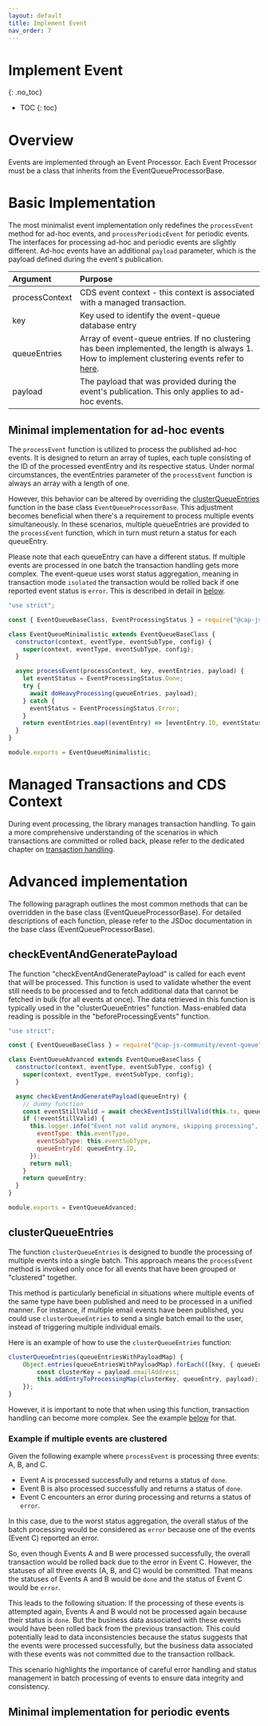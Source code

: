 ```yaml
---
layout: default
title: Implement Event
nav_order: 7
---
```


<!-- prettier-ignore-start -->
# Implement Event
{: .no_toc}
<!-- prettier-ignore-end -->

<!-- prettier-ignore -->
- TOC
{: toc}

# Overview

Events are implemented through an Event Processor. Each Event Processor must be a class that inherits from the
EventQueueProcessorBase.

# Basic Implementation

The most minimalist event implementation only redefines the `processEvent` method for ad-hoc events, and
`processPeriodicEvent` for periodic events. The interfaces for processing ad-hoc and periodic events are slightly
different. Ad-hoc events have an additional `payload` parameter, which is the payload defined during the event's
publication.

| Argument       | Purpose                                                                                                                                                                |
| :------------- | :--------------------------------------------------------------------------------------------------------------------------------------------------------------------- |
| processContext | CDS event context - this context is associated with a managed transaction.                                                                                             |
| key            | Key used to identify the event-queue database entry                                                                                                                    |
| queueEntries   | Array of event-queue entries. If no clustering has been implemented, the length is always 1. How to implement clustering events refer to [here](#clusterqueueentries). |
| payload        | The payload that was provided during the event's publication. This only applies to ad-hoc events.                                                                      |

## Minimal implementation for ad-hoc events

The `processEvent` function is utilized to process the published ad-hoc events. It is designed to
return an array of tuples, each tuple consisting of the ID of the processed eventEntry and its
respective status. Under normal circumstances, the eventEntries parameter of the `processEvent`
function is always an array with a length of one.

However, this behavior can be altered by overriding the [clusterQueueEntries](#clusterqueueentries)
function in the base class `EventQueueProcessorBase`. This adjustment becomes beneficial when
there's a requirement to process multiple events simultaneously. In these scenarios, multiple
queueEntries are provided to the `processEvent` function, which in turn must return a status for
each queueEntry.

Please note that each queueEntry can have a different status. If multiple events are processed in
one batch the transaction handling gets more complex. The event-queue uses worst status
aggregation, meaning in transaction mode `isolated` the transaction would be rolled back if one
reported event status is `error`. This is described in detail in [below](#example-if-multiple-events-are-clustered).

```js
"use strict";

const { EventQueueBaseClass, EventProcessingStatus } = require("@cap-js-community/event-queue");

class EventQueueMinimalistic extends EventQueueBaseClass {
  constructor(context, eventType, eventSubType, config) {
    super(context, eventType, eventSubType, config);
  }

  async processEvent(processContext, key, eventEntries, payload) {
    let eventStatus = EventProcessingStatus.Done;
    try {
      await doHeavyProcessing(queueEntries, payload);
    } catch {
      eventStatus = EventProcessingStatus.Error;
    }
    return eventEntries.map((eventEntry) => [eventEntry.ID, eventStatus]);
  }
}

module.exports = EventQueueMinimalistic;
```

# Managed Transactions and CDS Context

During event processing, the library manages transaction handling. To gain a more comprehensive understanding of the
scenarios in which transactions are committed or rolled back, please refer to the dedicated chapter on
[transaction handling](/event-queue/transaction-handling).

# Advanced implementation

The following paragraph outlines the most common methods that can be overridden in the base class
(EventQueueProcessorBase). For detailed descriptions of each function, please refer to the JSDoc documentation in
the base class (EventQueueProcessorBase).

## checkEventAndGeneratePayload

The function "checkEventAndGeneratePayload" is called for each event that will be processed. This function is used to
validate whether the event still needs to be processed and to fetch additional data that cannot be fetched in bulk
(for all events at once). The data retrieved in this function is typically used in the "clusterQueueEntries" function.
Mass-enabled data reading is possible in the "beforeProcessingEvents" function.

```js
"use strict";

const { EventQueueBaseClass } = require("@cap-js-community/event-queue");

class EventQueueAdvanced extends EventQueueBaseClass {
  constructor(context, eventType, eventSubType, config) {
    super(context, eventType, eventSubType, config);
  }

  async checkEventAndGeneratePayload(queueEntry) {
    // dummy function
    const eventStillValid = await checkEventIsStillValid(this.tx, queueEntry.payload);
    if (!eventStillValid) {
      this.logger.info("Event not valid anymore, skipping processing", {
        eventType: this.eventType,
        eventSubType: this.eventSubType,
        queueEntryId: queueEntry.ID,
      });
      return null;
    }
    return queueEntry;
  }
}

module.exports = EventQueueAdvanced;
```

## clusterQueueEntries

The function `clusterQueueEntries` is designed to bundle the processing of multiple events into a single batch. This
approach means the `processEvent` method is invoked only once for all events that have been grouped or "clustered" together.

This method is particularly beneficial in situations where multiple events of the same type have been published and need to be
processed in a unified manner. For instance, if multiple email events have been published, you could use
`clusterQueueEntries` to send a single batch email to the user, instead of triggering multiple individual emails.

Here is an example of how to use the `clusterQueueEntries` function:

```js
clusterQueueEntries(queueEntriesWithPayloadMap) {
    Object.entries(queueEntriesWithPayloadMap).forEach(([key, { queueEntry, payload }]) => {
        const clusterKey = payload.emailAddress;
        this.addEntryToProcessingMap(clusterKey, queueEntry, payload);
    });
}
```

However, it is important to note that when using this function, transaction handling can become more complex. See the
example [below](#example-if-multiple-events-are-clustered) for that.

### Example if multiple events are clustered

Given the following example where `processEvent` is processing three events: A, B, and C.

- Event A is processed successfully and returns a status of `done`.
- Event B is also processed successfully and returns a status of `done`.
- Event C encounters an error during processing and returns a status of `error`.

In this case, due to the worst status aggregation, the overall status of the batch processing would be considered as
`error` because one of the events (Event C) reported an error.

So, even though Events A and B were processed successfully, the overall transaction would be rolled back due to the
error in Event C. However, the statuses of all three events (A, B, and C) would be committed. That means the statuses of
Events A and B would be `done` and the status of Event C would be `error`.

This leads to the following situation: If the processing of these events is attempted again, Events A and B would
not be processed again because their status is `done`. But the business data associated with these events would have
been rolled back from the previous transaction. This could potentially lead to data inconsistencies because the status
suggests that the events were processed successfully, but the business data associated with these events was not
committed due to the transaction rollback.

This scenario highlights the importance of careful error handling and status management in batch processing of events to
ensure data integrity and consistency.

## Minimal implementation for periodic events
